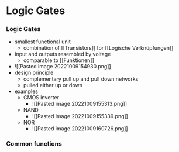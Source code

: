 # Logic Gates
### Logic Gates
+ smallest functional unit
	+ combination of [[Transistors]] for [[Logische Verknüpfungen]]
+ input and outputs resembled by voltage
	+ comparable to [[Funktionen]]
+ ![[Pasted image 20221009154930.png]]
+ design principle
	+ complementary pull up and pull down networks
	+ pulled either up or down
+ examples
	+ CMOS inverter
		+ ![[Pasted image 20221009155313.png]]
	+ NAND
		+ ![[Pasted image 20221009155339.png]]
	+ NOR
		+ ![[Pasted image 20221009160726.png]]

### Common functions